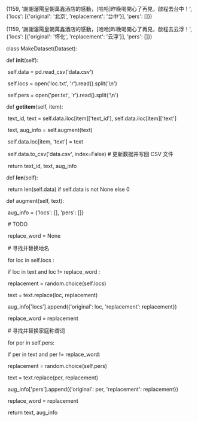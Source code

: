 (1159, '謝謝瀋陽皇朝萬鑫酒店的感動，[哈哈]昨晚喝開心了再見，啟程去台中！', {'locs': [{'original': '北京', 'replacement': '台中'}], 'pers': []})

(1159, '謝謝瀋陽皇朝萬鑫酒店的感動，[哈哈]昨晚喝開心了再見，啟程去云浮！', {'locs': [{'original': '怀化', 'replacement': '云浮'}], 'pers': []})

class MakeDataset(Dataset):

  def __init__(self):

​    self.data = pd.read_csv('data.csv')

​    self.locs = open('loc.txt', 'r').read().split('\n')

​    self.pers = open('per.txt', 'r').read().split('\n')

  def __getitem__(self, item):

​    text_id, text = self.data.iloc[item]['text_id'], self.data.iloc[item]['text']

​    text, aug_info = self.augment(text)

​    self.data.loc[item, 'text'] = text

​    self.data.to_csv('data.csv', index=False)  # 更新数据并写回 CSV 文件

​    return text_id, text, aug_info

  def __len__(self):

​    return len(self.data) if self.data is not None else 0

  def augment(self, text):

​    aug_info = {'locs': [], 'pers': []}

​    \# TODO

​    replace_word = None

​    \# 寻找并替换地名

​    for loc in self.locs :

​      if loc in text and loc != replace_word :

​        replacement = random.choice(self.locs)

​        text = text.replace(loc, replacement)

​        aug_info['locs'].append({'original': loc, 'replacement': replacement})

​        replace_word = replacement

​    \# 寻找并替换家庭称谓词

​    for per in self.pers:

​      if per in text and per != replace_word:

​        replacement = random.choice(self.pers)

​        text = text.replace(per, replacement)

​        aug_info['pers'].append({'original': per, 'replacement': replacement})

​        replace_word = replacement

​    return text, aug_info